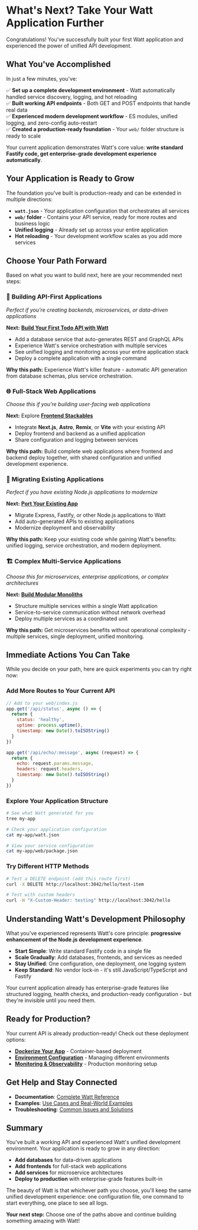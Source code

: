 # What's Next? Take Your Watt Application Further

Congratulations! You've successfully built your first Watt application and experienced the power of unified API development. 

## What You've Accomplished

In just a few minutes, you've:

✅ **Set up a complete development environment** - Watt automatically handled service discovery, logging, and hot reloading  
✅ **Built working API endpoints** - Both GET and POST endpoints that handle real data  
✅ **Experienced modern development workflow** - ES modules, unified logging, and zero-config auto-restart  
✅ **Created a production-ready foundation** - Your `web/` folder structure is ready to scale  

Your current application demonstrates Watt's core value: **write standard Fastify code, get enterprise-grade development experience automatically**.

## Your Application is Ready to Grow

The foundation you've built is production-ready and can be extended in multiple directions:

- **`watt.json`** - Your application configuration that orchestrates all services
- **`web/` folder** - Contains your API service, ready for more routes and business logic
- **Unified logging** - Already set up across your entire application
- **Hot reloading** - Your development workflow scales as you add more services

## Choose Your Path Forward

Based on what you want to build next, here are your recommended next steps:

### 🎯 **Building API-First Applications**
*Perfect if you're creating backends, microservices, or data-driven applications*

**Next:** **[Build Your First Todo API with Watt](/docs/learn/beginner/crud-application.md)**
- Add a database service that auto-generates REST and GraphQL APIs
- Experience Watt's service orchestration with multiple services
- See unified logging and monitoring across your entire application stack
- Deploy a complete application with a single command

**Why this path:** Experience Watt's killer feature - automatic API generation from database schemas, plus service orchestration.

### 🌐 **Full-Stack Web Applications**
*Choose this if you're building user-facing web applications*

**Next:** Explore **[Frontend Stackables](/docs/reference/next/overview.md)**
- Integrate **Next.js**, **Astro**, **Remix**, or **Vite** with your existing API
- Deploy frontend and backend as a unified application  
- Share configuration and logging between services

**Why this path:** Build complete web applications where frontend and backend deploy together, with shared configuration and unified development experience.

### 🔄 **Migrating Existing Applications** 
*Perfect if you have existing Node.js applications to modernize*

**Next:** **[Port Your Existing App](/docs/getting-started/port-your-app.md)**
- Migrate Express, Fastify, or other Node.js applications to Watt
- Add auto-generated APIs to existing applications
- Modernize deployment and observability

**Why this path:** Keep your existing code while gaining Watt's benefits: unified logging, service orchestration, and modern deployment.

### 🏗️ **Complex Multi-Service Applications**
*Choose this for microservices, enterprise applications, or complex architectures*

**Next:** **[Build Modular Monoliths](/docs/guides/build-modular-monolith.md)**
- Structure multiple services within a single Watt application
- Service-to-service communication without network overhead
- Deploy multiple services as a coordinated unit

**Why this path:** Get microservices benefits without operational complexity - multiple services, single deployment, unified monitoring.

## Immediate Actions You Can Take

While you decide on your path, here are quick experiments you can try right now:

### Add More Routes to Your Current API
```javascript
// Add to your web/index.js
app.get('/api/status', async () => {
  return {
    status: 'healthy',
    uptime: process.uptime(),
    timestamp: new Date().toISOString()
  }
})

app.get('/api/echo/:message', async (request) => {
  return {
    echo: request.params.message,
    headers: request.headers,
    timestamp: new Date().toISOString()
  }
})
```

### Explore Your Application Structure
```bash
# See what Watt generated for you
tree my-app

# Check your application configuration  
cat my-app/watt.json

# View your service configuration
cat my-app/web/package.json
```

### Try Different HTTP Methods
```bash
# Test a DELETE endpoint (add this route first)
curl -X DELETE http://localhost:3042/hello/test-item

# Test with custom headers
curl -H "X-Custom-Header: testing" http://localhost:3042/hello
```

## Understanding Watt's Development Philosophy

What you've experienced represents Watt's core principle: **progressive enhancement of the Node.js development experience**.

- **Start Simple**: Write standard Fastify code in a single file
- **Scale Gradually**: Add databases, frontends, and services as needed
- **Stay Unified**: One configuration, one deployment, one logging system
- **Keep Standard**: No vendor lock-in - it's still JavaScript/TypeScript and Fastify

Your current application already has enterprise-grade features like structured logging, health checks, and production-ready configuration - but they're invisible until you need them.

## Ready for Production?

Your current API is already production-ready! Check out these deployment options:

- **[Dockerize Your App](/docs/guides/deployment/dockerize-a-watt-app.md)** - Container-based deployment
- **[Environment Configuration](/docs/learn/beginner/environment-variables.md)** - Managing different environments
- **[Monitoring & Observability](/docs/guides/monitoring-and-observability.md)** - Production monitoring setup

## Get Help and Stay Connected

- **Documentation**: [Complete Watt Reference](/docs/reference/watt/overview.md)
- **Examples**: [Use Cases and Real-World Examples](/docs/overview/use-cases-and-examples.md)
- **Troubleshooting**: [Common Issues and Solutions](/docs/reference/troubleshooting.md)

## Summary

You've built a working API and experienced Watt's unified development environment. Your application is ready to grow in any direction:

- **Add databases** for data-driven applications
- **Add frontends** for full-stack web applications  
- **Add services** for microservice architectures
- **Deploy to production** with enterprise-grade features built-in

The beauty of Watt is that whichever path you choose, you'll keep the same unified development experience: one configuration file, one command to start everything, one place to see all logs.

**Your next step:** Choose one of the paths above and continue building something amazing with Watt!